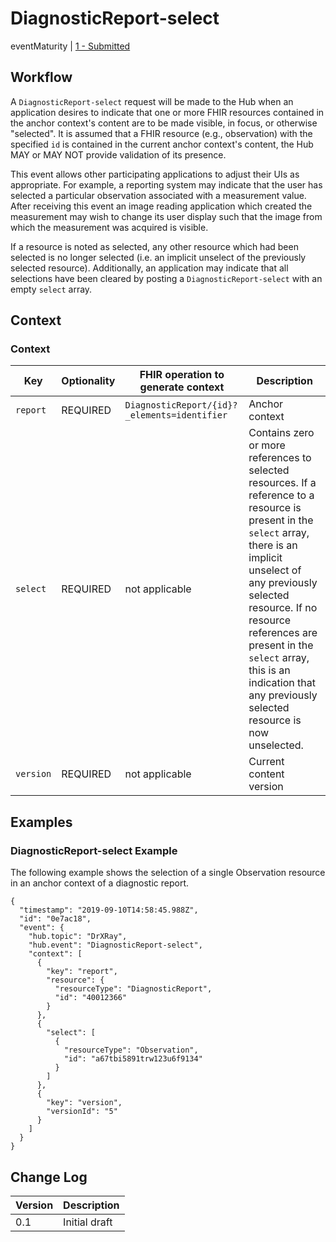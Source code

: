 # DiagnosticReport-select
eventMaturity | [1 - Submitted](../../specification/STU3/#event-maturity-model)

## Workflow
A `DiagnosticReport-select` request will be made to the Hub when an application desires to indicate that one or more FHIR resources contained in the anchor context's content are to be made visible, in focus, or otherwise "selected". It is assumed that a FHIR resource (e.g., observation) with the specified `id` is contained in the current anchor context's content, the Hub MAY or MAY NOT provide validation of its presence.

This event allows other participating applications to adjust their UIs as appropriate.  For example, a reporting system may indicate that the user has selected a particular observation associated with a measurement value. After receiving this event an image reading application which created the measurement may wish to change its user display such that the image from which the measurement was acquired is visible.
    
If a resource is noted as selected, any other resource which had been selected is no longer selected (i.e. an implicit unselect of the previously selected resource).  Additionally, an application may indicate that all selections have been cleared by posting a `DiagnosticReport-select` with an empty `select` array. 

    
## Context

### Context

Key | Optionality | FHIR operation to generate context | Description
--- | --- | --- | ---
`report` | REQUIRED | `DiagnosticReport/{id}?_elements=identifier` | Anchor context
`select` | REQUIRED | not applicable | Contains zero or more references to selected resources. If a reference to a resource is present in the `select` array, there is an implicit unselect of any previously selected resource. If no resource references are present in the `select` array, this is an indication that any previously selected resource is now unselected.
`version` | REQUIRED | not applicable | Current content version

## Examples

### DiagnosticReport-select Example
The following example shows the selection of a single Observation resource in an anchor context of a diagnostic report.

```
{
  "timestamp": "2019-09-10T14:58:45.988Z",
  "id": "0e7ac18",
  "event": {
    "hub.topic": "DrXRay",
    "hub.event": "DiagnosticReport-select",
    "context": [
      {
        "key": "report",
        "resource": {
          "resourceType": "DiagnosticReport",
          "id": "40012366"
        }
      },
      {
        "select": [
          {
            "resourceType": "Observation",
            "id": "a67tbi5891trw123u6f9134"
          }
        ]
      },
      {
        "key": "version",
        "versionId": "5"
      }
    ]
  }
}
```

## Change Log
| Version | Description   |
| ------- | ------------- |
| 0.1     | Initial draft |
